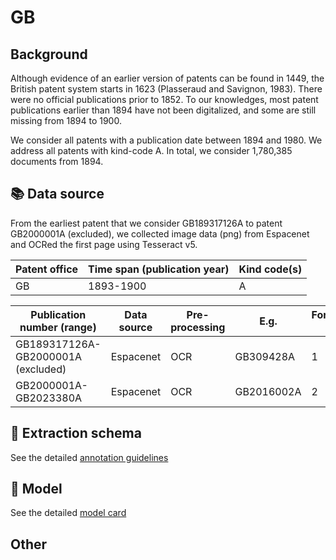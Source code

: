 # GB

## Background

Although evidence of an earlier version of patents can be found in 1449, the British patent system starts in 1623 (Plasseraud and Savignon, 1983). There were no official publications prior to 1852. To our knowledges, most patent publications earlier than 1894 have not been digitalized, and some are still missing from 1894 to 1900.

We consider all patents with a publication date between 1894 and 1980. We address all patents with kind-code A. In total, we consider 1,780,385 documents from 1894.

## 📚 Data source

From the earliest patent that we consider GB189317126A to patent GB2000001A (excluded), we collected image data (png) from Espacenet and OCRed the first page using Tesseract v5.

Patent office | Time span (publication year)| Kind code(s)
---|---|---
GB|1893-1900|A

Publication number (range)| Data source | Pre-processing | E.g. | Format #
 --- | --- | --- | --- | ---
GB189317126A-GB2000001A (excluded) | Espacenet | OCR | GB309428A| 1
GB2000001A-GB2023380A | Espacenet | OCR | GB2016002A| 2

## 🚜 Extraction schema

See the detailed [annotation guidelines](./GB_ANNOTATION_GUIDELINES.md)

## 🔮 Model

See the detailed [model card](./GB_MODEL_CARD.md)

## Other
